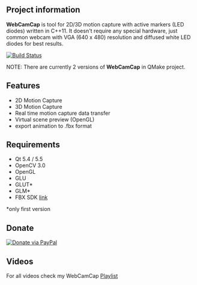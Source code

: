 ## Project information
**WebCamCap** is tool for 2D/3D motion capture with active markers (LED diodes) written in C++11. It doesn't require any special hardware, just common webcam with VGA (640 x 480) resolution and diffused white LED diodes for best results. 

[![Build Status](https://travis-ci.org/kaajo/WebCamCap.svg?branch=master)](https://travis-ci.org/kaajo/WebCamCap)

NOTE: There are currently 2 versions of **WebCamCap** in QMake project.

## Features
- 2D Motion Capture
- 3D Motion Capture
- Real time motion capture data transfer
- Virtual scene preview (OpenGL)
- export animation to .fbx format

## Requirements
- Qt 5.4 / 5.5
- OpenCV 3.0
- OpenGL
- GLU
- GLUT*
- GLM*
- FBX SDK [link](http://usa.autodesk.com/adsk/servlet/pc/item?siteID=123112&id=10775847)

*only first version

## Donate
[![Donate via PayPal](https://www.paypalobjects.com/en_US/GB/i/btn/btn_donateCC_LG.gif)](https://www.paypal.com/cgi-bin/webscr?cmd=_donations&business=kajo8246%40azet%2esk&lc=SK&item_name=WebCamCap&currency_code=EUR&bn=PP%2dDonationsBF%3abtn_donateCC_LG%2egif%3aNonHosted)


## Videos
For all videos check my WebCamCap [Playlist](https://www.youtube.com/playlist?list=PL06R3YeyHsEbsVQlwZ6-BCoW4DKWrXiek)

